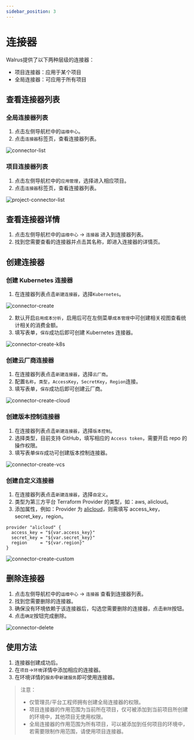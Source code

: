 ```yaml
---
sidebar_position: 3
---
```


# 连接器

Walrus提供了以下两种层级的连接器：

- 项目连接器：应用于某个项目
- 全局连接器：可应用于所有项目
## 查看连接器列表

### 全局连接器列表

1. 点击左侧导航栏中的`运维中心`。
2. 点击`连接器`标签页，查看连接器列表。

![connector-list](/img/v0.4.0/opration/connector/op-conn-list.png)

### 项目连接器列表

1. 点击左侧导航栏中的`应用管理`，选择进入相应项目。
2. 点击`连接器`标签页，查看连接器列表。

![project-connector-list](/img/v0.4.0/application/project/app-proj-conn-list.png)

## 查看连接器详情

1. 点击左侧导航栏中的`运维中心` -> `连接器` 进入到连接器列表。
2. 找到您需要查看的连接器并点击其名称，即进入连接器的详情页。

## 创建连接器

### 创建 Kubernetes 连接器

1. 在连接器列表点击`新建连接器`，选择`Kubernetes`。

![connector-create](/img/v0.4.0/quickstart/qs-add-connector.png)

2. 默认开启`启用成本分析`，启用后可在左侧菜单`成本管理`中可创建相关视图查看统计相关的消费金额。
3. 填写表单，`保存`成功后即可创建 Kubernetes 连接器。
   
![connector-create-k8s](/img/v0.4.0/opration/connector/op-conn-create-k8s.png)

### 创建云厂商连接器

1. 在连接器列表点击`新建连接器`，选择`云厂商`。
2. 配置`名称`，`类型`，`AccessKey`，`SecretKey`，`Region`连接。
3. 填写表单，`保存`成功后即可创建云厂商。

![connector-create-cloud](/img/v0.4.0/opration/connector/op-conn-create-cloud.png)

### 创建版本控制连接器

1. 在连接器列表点击`新建连接器`，选择`版本控制`。
2. 选择类型，目前支持 GitHub，填写相应的 `Access token`，需要开启 repo 的操作权限。
3. 填写表单`保存`成功可创建版本控制连接器。

![connector-create-vcs](/img/v0.4.0/opration/connector/op-conn-create-vcs.png)

### 创建自定义连接器

1. 在连接器列表点击`新建连接器`，选择`自定义`。
2. 类型为第三方平台 Terraform Provider 的类型，如：aws, alicloud。
3. 添加属性，例如：Provider 为 [alicloud](https://registry.terraform.io/providers/aliyun/alicloud/latest/docs)，则需填写 access_key，secret_key，region。

```
provider "alicloud" {
  access_key = "${var.access_key}"
  secret_key = "${var.secret_key}"
  region     = "${var.region}"
}
```

![connector-create-custom](/img/v0.4.0/opration/connector/op-conn-create-custom.png)
## 删除连接器

1. 点击左侧导航栏中的`运维中心` -> `连接器` 查看到连接器列表。
2. 找到您需要删除的连接器。
3. 确保没有环境依赖于该连接器后，勾选您需要删除的连接器，点击`删除`按钮。
5. 点击`确定`按钮完成删除。

![connector-delete](/img/v0.4.0/opration/connector/op-conn-del.png)

## 使用方法

1. 连接器创建成功后。
2. 在`项目`->`环境`详情中添加相应的连接器。
3. 在环境详情的`服务`中`新建服务`即可使用连接器。

> 注意：
> - 仅管理员/平台工程师拥有创建全局连接器的权限。
> - 项目连接器的作用范围为当前所在项目，仅可被添加到当前项目所创建的环境中，其他项目无使用权限。
> - 全局连接器的作用范围为所有项目，可以被添加到任何项目的环境中，若需要限制作用范围，请使用项目连接器。